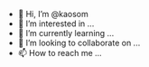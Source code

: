 - 👋 Hi, I’m @kaosom
- 👀 I’m interested in ...
- 🌱 I’m currently learning ...
- 💞️ I’m looking to collaborate on ...
- 📫 How to reach me ...

<!---
kaosom/kaosom is a ✨ special ✨ repository because its `README.md` (this file) appears on your GitHub profile.
You can click the Preview link to take a look at your changes.
--->
